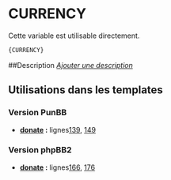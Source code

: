 # CURRENCY


Cette variable est utilisable directement.

```html
{CURRENCY}
```

##Description
[*Ajouter une description*](https://fa-tvars.appspot.com/var/CURRENCY)

## Utilisations dans les templates

### Version PunBB
* __[donate](../tpl/var/punbb/donate.md#readme) :__ lignes[139](../tpl/src/punbb/donate.tpl#L139), [149](../tpl/src/punbb/donate.tpl#L149)

### Version phpBB2
* __[donate](../tpl/var/subsilver/donate.md#readme) :__ lignes[166](../tpl/src/subsilver/donate.tpl#L166), [176](../tpl/src/subsilver/donate.tpl#L176)